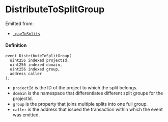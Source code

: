 # DistributeToSplitGroup

Emitted from:

* [`_payToSplits`](/dev/api/v3/contracts/or-utilities/jbetherc20splitspayer/write/-_paytosplits.md)

#### Definition

```
event DistributeToSplitGroup(
  uint256 indexed projectId,
  uint256 indexed domain,
  uint256 indexed group,
  address caller
);
```

* `projectId` is the ID of the project to which the split belongs.
* `domain` is the namespace that differentiates different split groups for the projectId.
* `group` is the property that joins multiple splits into one full group.
* `caller` is the address that issued the transaction within which the event was emitted.
